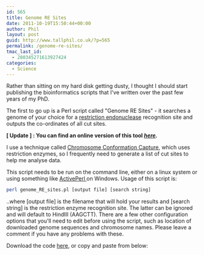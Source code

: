 ```yaml
---
id: 565
title: Genome RE Sites
date: 2011-10-19T15:50:44+00:00
author: Phil
layout: post
guid: http://www.tallphil.co.uk/?p=565
permalink: /genome-re-sites/
tmac_last_id:
  - 280345271613927424
categories:
  - Science
---
```

Rather than sitting on my hard disk getting dusty, I thought I should start publishing the bioinformatics scripts that I've written over the past few years of my PhD.

The first to go up is a Perl script called "Genome RE Sites" - it searches a genome of your choice for a [restriction endonuclease](http://en.wikipedia.org/wiki/Restriction_enzyme) recognition site and outputs the co-ordinates of all cut sites.

**[ Update ] : You can find an online version of this tool _[here](http://www.tallphil.co.uk/bioinformatics/genome_re_sites)._**



I use a technique called [Chromosome Conformation Capture](http://en.wikipedia.org/wiki/Chromosome_conformation_capture), which uses restriction enzymes, so I frequently need to generate a list of cut sites to help me analyse data.

This script needs to be run on the command line, either on a linux system or using something like [ActivePerl ](http://www.activestate.com/activeperl)on Windows. Usage of this script is:

```bash
perl genome_RE_sites.pl [output file] [search string]
```

..where [output file] is the filename that will hold your results and [search string] is the restriction enzyme recognition site. The latter can be ignored and will default to HindIII (AAGCTT). There are a few other configuration options that you'll need to edit before using the script, such as location of downloaded genome sequences and chromosome names. Please leave a comment if you have any problems with these.

Download the code [here](https://gist.github.com/tallphil/6175796/download), or copy and paste from below:

<script src="https://gist.github.com/ewels/6175796.js"></script>

